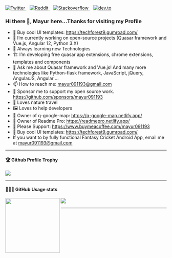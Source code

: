 <p>
  <a href="https://twitter.com/Mayur06322144">
    <img src="https://img.shields.io/twitter/follow/Mayur06322144?label=Follow%20%40Mayur06322144&style=social" alt="Twitter">
  </a>&ensp;
  <a href="https://www.reddit.com/user/mayur091193">
    <img src="https://img.shields.io/reddit/user-karma/combined/mayur091193?style=social" alt="Reddit">
  </a>&ensp;
  <a href="https://stackoverflow.com/users/4762957/mayur-patel?tab=profile">
    <img src="https://img.shields.io/stackexchange/stackoverflow/r/4762957?color=orange" alt="Stackoverflow">
  </a>&ensp;
  <a href="https://dev.to/mayur091193">
    <img src="https://img.shields.io/badge/dev.to-Follow-lightgrey?style=social&logo=dev.to" alt="dev.to">
  </a>
</p>

### Hi there 👋, Mayur here...Thanks for visiting my Profile


- 🔗 Buy cool UI templates: https://techforest9.gumroad.com/
- 🔭 I’m currently working on open-source projects (Quasar framework and Vue.js, Angular 12, Python 3.X)
- 🌱 Always learning new Technologies
- 🏗 I’m developing free quasar app extensions, chrome extensions, templates and components
- 💬 Ask me about Quasar framework and Vue.js! And many more technologies like Python-flask framework, JavaScript, jQuery, AngularJS, Angular ... 
- 📫 How to reach me: mayur091193@gmail.com
- 💖 Sponsor me to support my open source work. https://github.com/sponsors/mayur091193 
- 🌴 Loves nature travel
- 🖼️ Loves to help developers
- 🔗 Owner of q-google-map: https://q-google-map.netlify.app/
- 🔗 Owner of Readme Pro: https://readmepro.netlify.app/
- 🙏 Please Support: https://www.buymeacoffee.com/mayur091193
- 🔗 Buy cool UI templates: https://techforest9.gumroad.com/
- If you want to by fully functional Fantasy Cricket Android App, email me at mayur091193@gmail.com


---

<div>
  <h4>🏆 Github Profile Trophy</h4>
  <img src="https://github-profile-trophy.vercel.app/?username=mayur091193&column=7"/>
</div>

---

<div>
  <h4>👨🏻‍💻 GitHub Usage stats</h4>
  <img height="170" align="left" src="https://github-readme-stats.vercel.app/api?username=mayur091193&count_private=true&include_all_commits=true" />
  <img src="https://github-readme-stats.vercel.app/api/top-langs/?username=mayur091193&layout=compact" />
</div>

---
